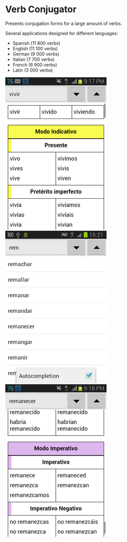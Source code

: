 
# Verb Conjugator

Presents conjugation forms for a large amount of verbs.

Several applications designed for different languages:

  - Spanish (11 800 verbs)
  - English (11 100 verbs)
  - German (9 000 verbs)
  - Italian (7 700 verbs)
  - French (6 900 verbs)
  - Latin (3 000 verbs)


![Image_1](_img/verbconjugator-1.png)<br>
![Image_1](_img/verbconjugator-2.png)<br>
![Image_1](_img/verbconjugator-3.png)<br>
